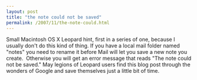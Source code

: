 ```yaml
---
layout: post
title: "the note could not be saved"
permalink: /2007/11/the-note-could.html
---
```


<p>Small Macintosh OS X Leopard hint, first in a series of one, because I usually don't do this kind of thing. If you have a local mail folder named &quot;notes&quot; you need to rename it before Mail will let you save a new note you create.&nbsp; Otherwise you will get an error message that reads &quot;The note could not be saved.&quot; May legions of Leopard users find this blog post through the wonders of Google and save themselves just a little bit of time.</p>


